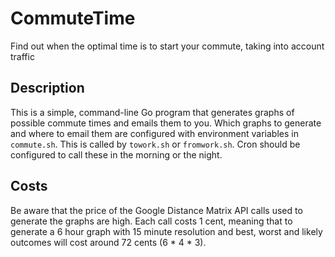 # CommuteTime
Find out when the optimal time is to start your commute, taking into account traffic

## Description
This is a simple, command-line Go program that generates graphs of possible commute times and emails them to you. Which graphs to generate and where to email them are configured with environment variables in `commute.sh`. This is called by `towork.sh` or `fromwork.sh`. Cron should be configured to call these in the morning or the night.

## Costs
Be aware that the price of the Google Distance Matrix API calls used to generate the graphs are high. Each call costs 1 cent, meaning that to generate a 6 hour graph with 15 minute resolution and best, worst and likely outcomes will cost around 72 cents (6 * 4 * 3).
